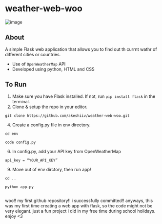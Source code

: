 # weather-web-woo
![image](https://github.com/akeshiiv/weather-web-woo/assets/144101290/8375a2de-4db8-406a-8e50-762864e6305a)

## About
A simple Flask web application that allows you to find out th currnt wathr of different cities or countries.  
-  Use of `OpenWeatherMap` API
-  Developed using python, HTML and CSS

## To Run
1.  Make sure you have Flask installed. If not, run `pip install flask` in the terminal.
2.  Clone & setup the repo in your editor.
```
git clone https://github.com/akeshiiv/weather-web-woo.git
```
4. Create a config.py file in env directory.
```
cd env
```
```
code config.py
```
6. In config.py, add your API key from OpenWeatherMap 
```
api_key = “YOUR_API_KEY”
```
9. Move out of env dirctory, then run app!
```
cd ..
```
```
python app.py
```
##
woo!! my first github repository!! i successfully committed!! anyways, this was my first time creating a web app with flask, so the code might not be very elegant. just a fun project i did in my free time during school holidays. enjoy <3
